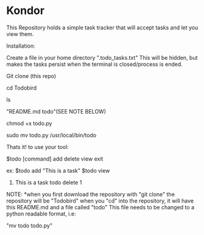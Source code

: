 # Kondor
This Repository holds a simple task tracker that will accept tasks and let you view them.

Installation:

Create a file in your home directory ".todo_tasks.txt" This will be hidden, but makes the tasks persist when the terminal is closed/process is ended.

Git clone (this repo)

cd Todobird

ls

"README.md  todo"(SEE NOTE BELOW)

chmod +x todo.py

sudo mv todo.py /usr/local/bin/todo

Thats it! to use your tool:

$todo [command]
add
delete
view
exit

ex:
$todo add "This is a task"
$todo view 
1. This is a task
todo delete 1

NOTE:
*when you first download the repository with "git clone" the repository will be "Todobird"
when you "cd" into the repository, it will have this README.md and a file called "todo"
This file needs to be changed to a python readable format, i.e:

"mv todo todo.py"



